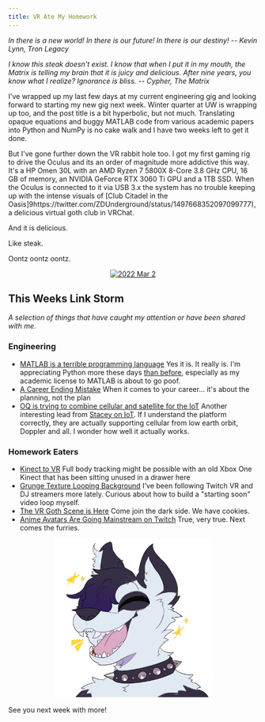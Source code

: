 ```yaml
---
title: VR Ate My Homework
---
```

 
_In there is a new world! In there is our future! In there is our destiny! -- Kevin Lynn, Tron Legacy_
 
_I know this steak doesn't exist. I know that when I put it in my mouth, the Matrix is telling my brain that it is juicy and delicious. After nine years, you know what I realize? Ignorance is bliss. -- Cypher, The Matrix_
 
I've wrapped up my last few days at my current engineering gig and looking forward to starting my new gig next week. Winter quarter at UW is wrapping up too, and the post title is a bit hyperbolic, but not much. Translating opaque equations and buggy MATLAB code from various academic papers into Python and NumPy is no cake walk and I have two weeks left to get it done.
 
But I've gone further down the VR rabbit hole too. I got my first gaming rig to drive the Oculus and its an order of magnitude more addictive this way. It's a HP Omen 30L with an AMD Ryzen 7 5800X 8-Core 3.8 GHz CPU, 16 GB of memory, an NVIDIA GeForce RTX 3060 Ti GPU and a 1TB SSD. When the Oculus is connected to it via USB 3.x the system has no trouble keeping up with the intense visuals of [Club Citadel in the Oasis]9https://twitter.com/ZDUnderground/status/1497668352097099777), a delicious virtual goth club in VRChat.
 
And it is delicious.
 
Like steak.
 
Oontz oontz oontz.

<p style="text-align: center;">
<a data-flickr-embed="true" href="https://www.flickr.com/photos/allenreloaded/albums/72177720297075287" title="2022 Mar 2"><img src="https://live.staticflickr.com/65535/51914469813_e0dc14dda8.jpg" width="500" height="375" alt="2022 Mar 2"></a><script async src="//embedr.flickr.com/assets/client-code.js" charset="utf-8"></script>
</p>

## This Weeks Link Storm
 
_A selection of things that have caught my attention or have been shared with me._
 
### Engineering
 
- [MATLAB is a terrible programming language](https://www.rath.org/matlab-is-a-terrible-programming-language.html) Yes it is. It really is. I'm appreciating Python more these days [than before](https://allensnook.com/2020/12/27/un-expected-value-and-a-slow-snake.html), especially as my academic license to MATLAB is about to go poof.
- [A Career Ending Mistake](https://bitfieldconsulting.com/golang/career) When it comes to your career... it's about the planning, not the plan
- [OQ is trying to combine cellular and satellite for the IoT](https://staceyoniot.com/oq-is-trying-to-combine-cellular-and-satellite-for-the-iot/) Another interesting lead from [Stacey on IoT](https://staceyoniot.com/). If I understand the platform correctly, they are actually supporting cellular from low earth orbit, Doppler and all. I wonder how well it actually works.
 
### Homework Eaters
 
- [Kinect to VR](https://k2vr.tech/get-started.html) Full body tracking might be possible with an old Xbox One Kinect that has been sitting unused in a drawer here
- [Grunge Texture Looping Background](https://www.storyblocks.com/video/stock/grunge-texture-looping-abstract-broken-angel-background-with-contrast-and-soft-hues-hz9lkn6ztkt1s0jc2) I've been following Twitch VR and DJ streamers more lately. Curious about how to build a "starting soon" video loop myself.
- [The VR Goth Scene is Here](https://twitter.com/necroneko5/status/1496319018365591553?s=12) Come join the dark side. We have cookies.
- [Anime Avatars Are Going Mainstream on Twitch](https://www.wired.com/story/vtube-streaming-twitch-pokimane/amp) True, very true. Next comes the furries.
 
<p style="text-align: center;">
<img src="/images/Excited_PandamusRex.png" width="320">
</p>
 
See you next week with more!
